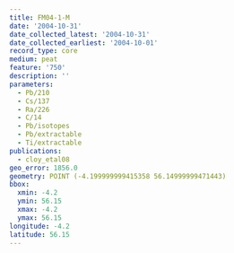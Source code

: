 ```yaml
---
title: FM04-1-M
date: '2004-10-31'
date_collected_latest: '2004-10-31'
date_collected_earliest: '2004-10-01'
record_type: core
medium: peat
feature: '750'
description: ''
parameters:
  - Pb/210
  - Cs/137
  - Ra/226
  - C/14
  - Pb/isotopes
  - Pb/extractable
  - Ti/extractable
publications:
  - cloy_etal08
geo_error: 1856.0
geometry: POINT (-4.199999999415358 56.14999999471443)
bbox:
  xmin: -4.2
  ymin: 56.15
  xmax: -4.2
  ymax: 56.15
longitude: -4.2
latitude: 56.15
---
```

